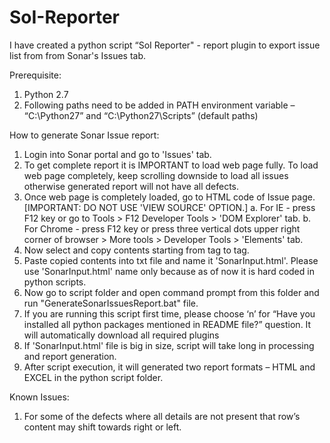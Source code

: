 # SoI-Reporter
I have created a python script “SoI Reporter" - report plugin to export issue list from from Sonar's Issues tab.

Prerequisite:
1.	Python 2.7
2.	Following paths need to be added in PATH environment variable – “C:\Python27” and “C:\Python27\Scripts” (default paths)

How to generate Sonar Issue report:
1.	Login into Sonar portal and go to 'Issues' tab.
2.	To get complete report it is IMPORTANT to load web page fully. To load web page completely, keep scrolling downside to load all issues otherwise generated report will not have all defects.
3.	Once web page is completely loaded, go to HTML code of Issue page. [IMPORTANT: DO NOT USE 'VIEW SOURCE' OPTION.]
	a.	For IE - press F12 key or go to Tools > F12 Developer Tools > 'DOM Explorer' tab.
	b.	For Chrome - press F12 key or press three vertical dots upper right corner of browser > More tools > Developer Tools > 'Elements' tab.
4.	Now select and copy contents starting from <html> tag to </html> tag.
5.	Paste copied contents into txt file and name it 'SonarInput.html'. Please use 'SonarInput.html' name only because as of now it is hard coded in python scripts.
6.	Now go to script folder and open command prompt from this folder and run "GenerateSonarIssuesReport.bat" file.
7.	If you are running this script first time, please choose ‘n’ for “Have you installed all python packages mentioned in README file?” question. It will automatically download all required plugins
8.	If 'SonarInput.html' file is big in size, script will take long in processing and report generation.
9.	After script execution, it will generated two report formats – HTML and EXCEL in the python script folder.

Known Issues:
1.	For some of the defects where all details are not present that row’s content may shift towards right or left.
